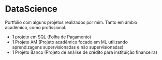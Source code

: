 # DataScience

Portfólio com alguns projetos realizados por mim. Tanto em âmbio acadêmico, como profissional.

- 1 projeto em SQL (Folha de Pagamento)
- 1 Projeto AM (Projeto acadêmico focado em ML utilizando aprendizagens supervisionadas e não supervisionadas)
- 1 Projeto Banco (Projeto de análise de crédito para instituição financeira)
